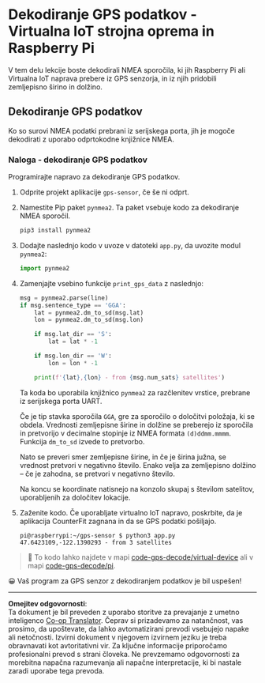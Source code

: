 <!--
CO_OP_TRANSLATOR_METADATA:
{
  "original_hash": "cbb8c285bc64c5192fae3368fb5077d2",
  "translation_date": "2025-08-28T13:19:27+00:00",
  "source_file": "3-transport/lessons/1-location-tracking/single-board-computer-gps-decode.md",
  "language_code": "sl"
}
-->
# Dekodiranje GPS podatkov - Virtualna IoT strojna oprema in Raspberry Pi

V tem delu lekcije boste dekodirali NMEA sporočila, ki jih Raspberry Pi ali Virtualna IoT naprava prebere iz GPS senzorja, in iz njih pridobili zemljepisno širino in dolžino.

## Dekodiranje GPS podatkov

Ko so surovi NMEA podatki prebrani iz serijskega porta, jih je mogoče dekodirati z uporabo odprtokodne knjižnice NMEA.

### Naloga - dekodiranje GPS podatkov

Programirajte napravo za dekodiranje GPS podatkov.

1. Odprite projekt aplikacije `gps-sensor`, če še ni odprt.

1. Namestite Pip paket `pynmea2`. Ta paket vsebuje kodo za dekodiranje NMEA sporočil.

    ```sh
    pip3 install pynmea2
    ```

1. Dodajte naslednjo kodo v uvoze v datoteki `app.py`, da uvozite modul `pynmea2`:

    ```python
    import pynmea2
    ```

1. Zamenjajte vsebino funkcije `print_gps_data` z naslednjo:

    ```python
    msg = pynmea2.parse(line)
    if msg.sentence_type == 'GGA':
        lat = pynmea2.dm_to_sd(msg.lat)
        lon = pynmea2.dm_to_sd(msg.lon)

        if msg.lat_dir == 'S':
            lat = lat * -1

        if msg.lon_dir == 'W':
            lon = lon * -1

        print(f'{lat},{lon} - from {msg.num_sats} satellites')
    ```

    Ta koda bo uporabila knjižnico `pynmea2` za razčlenitev vrstice, prebrane iz serijskega porta UART.

    Če je tip stavka sporočila `GGA`, gre za sporočilo o določitvi položaja, ki se obdela. Vrednosti zemljepisne širine in dolžine se preberejo iz sporočila in pretvorijo v decimalne stopinje iz NMEA formata `(d)ddmm.mmmm`. Funkcija `dm_to_sd` izvede to pretvorbo.

    Nato se preveri smer zemljepisne širine, in če je širina južna, se vrednost pretvori v negativno število. Enako velja za zemljepisno dolžino – če je zahodna, se pretvori v negativno število.

    Na koncu se koordinate natisnejo na konzolo skupaj s številom satelitov, uporabljenih za določitev lokacije.

1. Zaženite kodo. Če uporabljate virtualno IoT napravo, poskrbite, da je aplikacija CounterFit zagnana in da se GPS podatki pošiljajo.

    ```output
    pi@raspberrypi:~/gps-sensor $ python3 app.py 
    47.6423109,-122.1390293 - from 3 satellites
    ```

> 💁 To kodo lahko najdete v mapi [code-gps-decode/virtual-device](../../../../../3-transport/lessons/1-location-tracking/code-gps-decode/virtual-device) ali v mapi [code-gps-decode/pi](../../../../../3-transport/lessons/1-location-tracking/code-gps-decode/pi).

😀 Vaš program za GPS senzor z dekodiranjem podatkov je bil uspešen!

---

**Omejitev odgovornosti**:  
Ta dokument je bil preveden z uporabo storitve za prevajanje z umetno inteligenco [Co-op Translator](https://github.com/Azure/co-op-translator). Čeprav si prizadevamo za natančnost, vas prosimo, da upoštevate, da lahko avtomatizirani prevodi vsebujejo napake ali netočnosti. Izvirni dokument v njegovem izvirnem jeziku je treba obravnavati kot avtoritativni vir. Za ključne informacije priporočamo profesionalni prevod s strani človeka. Ne prevzemamo odgovornosti za morebitna napačna razumevanja ali napačne interpretacije, ki bi nastale zaradi uporabe tega prevoda.
